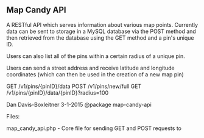 Map Candy API
-------------

 A RESTful API which serves information about various map points. Currently data
 can be sent to storage in a MySQL database via the POST method and then retrieved
 from the database using the GET method and a pin's unique ID.

 Users can also list all of the pins within a certain radius of a unique pin.

 Users can send a street address and receive latitude and longitude coordinates (which
 can then be used in the creation of a new map pin)

 GET /v1/pins/{pinID}/data
 POST /v1/pins/new/full
 GET /v1/pins/{pinID}/data/{pinID}?radius=100

 Dan Davis-Boxleitner 3-1-2015
 @package map-candy-api

 Files:
 
 map_candy_api.php - Core file for sending GET and POST requests to